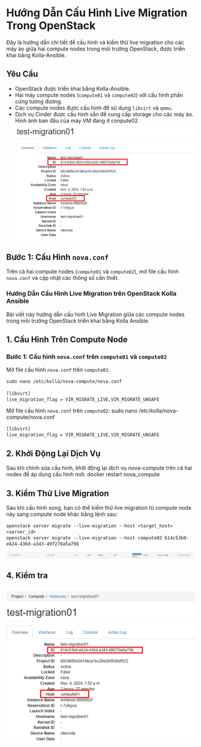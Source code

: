 # Hướng Dẫn Cấu Hình Live Migration Trong OpenStack

Đây là hướng dẫn chi tiết để cấu hình và kiểm thử live migration cho các máy ảo giữa hai compute nodes trong môi trường OpenStack, được triển khai bằng Kolla-Ansible.

## Yêu Cầu

- OpenStack được triển khai bằng Kolla-Ansible.
- Hai máy compute nodes (`compute01` và `compute02`) với cấu hình phần cứng tương đương.
- Các compute nodes được cấu hình để sử dụng `libvirt` và `qemu`.
- Dịch vụ Cinder được cấu hình sẵn để cung cấp storage cho các máy ảo.
  Hình ảnh ban đầu của máy VM đang ở conpute02
![Command Prompt](https://github.com/cuongnvvietis/NhanHoa/blob/main/Docs/Picture/Openstack/Screenshot_114.png) 
## Bước 1: Cấu Hình `nova.conf`

Trên cả hai compute nodes (`compute01` và `compute02`), mở file cấu hình `nova.conf` và cập nhật các thông số cần thiết.

### Hướng Dẫn Cấu Hình Live Migration trên OpenStack Kolla Ansible

Bài viết này hướng dẫn cấu hình Live Migration giữa các compute nodes trong môi trường OpenStack triển khai bằng Kolla Ansible.

## 1. Cấu Hình Trên Compute Node

### Bước 1: Cấu hình `nova.conf` trên `compute01` và `compute02`

Mở file cấu hình `nova.conf` trên `compute01`:

    sudo nano /etc/kolla/nova-compute/nova.conf

    [libvirt]
    live_migration_flag = VIR_MIGRATE_LIVE,VIR_MIGRATE_UNSAFE
    
Mở file cấu hình `nova.conf` trên `compute02`:
    sudo nano /etc/kolla/nova-compute/nova.conf

    [libvirt]
    live_migration_flag = VIR_MIGRATE_LIVE,VIR_MIGRATE_UNSAFE
## 2. Khởi Động Lại Dịch Vụ
Sau khi chỉnh sửa cấu hình, khởi động lại dịch vụ nova-compute trên cả hai nodes để áp dụng cấu hình mới:
    docker restart nova_compute
## 3. Kiểm Thử Live Migration
Sau khi cấu hình xong, bạn có thể kiểm thử live migration từ compute node này sang compute node khác bằng lệnh sau:

    openstack server migrate --live-migration --host <target_host> <server_id>    
    openstack server migrate --live-migration --host compute02 614c53b0-e624-436d-a343-49f270a5a798
![Command Prompt](https://github.com/cuongnvvietis/NhanHoa/blob/main/Docs/Picture/Openstack/Screenshot_115.png) 
## 4. Kiểm tra 

![Command Prompt](https://github.com/cuongnvvietis/NhanHoa/blob/main/Docs/Picture/Openstack/Screenshot_116.png) 
